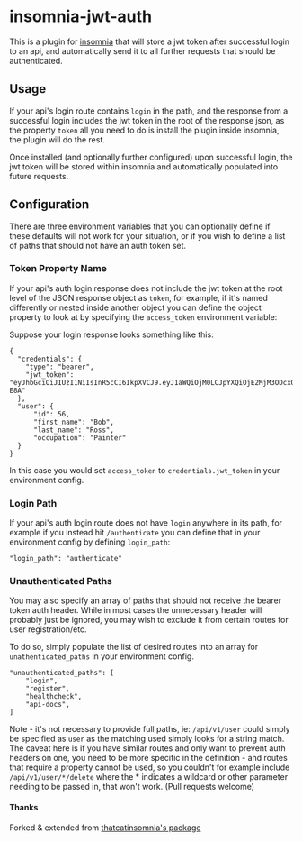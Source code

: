 # insomnia-jwt-auth
This is a plugin for [insomnia](https://insomnia.rest) that will store a jwt token after successful login to an api, and automatically send it to all further requests that should be authenticated.

## Usage
If your api's login route contains `login` in the path, and the response from a successful login includes the jwt token in the root of the response json, as the property `token` all you need to do is install the plugin inside insomnia, the plugin will do the rest.

Once installed (and optionally further configured) upon successful login, the jwt token will be stored within insomnia and automatically populated into future requests.

## Configuration

There are three environment variables that you can optionally define if these defaults will not work for your situation, or if you wish to define a list of paths that should not have an auth token set.

### Token Property Name
If your api's auth login response does not include the jwt token at the root level of the JSON response object as `token`, for example, if it's named differently or nested inside another object you can define the object property to look at by specifying the `access_token` environment variable:

Suppose your login response looks something like this:
```
{
  "credentials": {
    "type": "bearer",
    "jwt_token": "eyJhbGciOiJIUzI1NiIsInR5cCI6IkpXVCJ9.eyJ1aWQiOjM0LCJpYXQiOjE2MjM3ODcxODUsImV4cCI6MTYyMzc4ODA4NX0.mxEJW8R2NK8GiAGUfUxbFCWHq6qTxX4M2YGx6yo-E8A"
  },
  "user": {
      "id": 56,
      "first_name": "Bob",
      "last_name": "Ross",
      "occupation": "Painter"
  }
}
```

In this case you would set `access_token` to `credentials.jwt_token` in your environment config.

### Login Path
If your api's auth login route does not have `login` anywhere in its path, for example if you instead hit `/authenticate` you can define that in your environment config by defining `login_path`:

```
"login_path": "authenticate"
```

### Unauthenticated Paths
You may also specify an array of paths that should not receive the bearer token auth header. While in most cases the unnecessary header will probably just be ignored, you may wish to exclude it from certain routes for user registration/etc.

To do so, simply populate the list of desired routes into an array for `unathenticated_paths` in your environment config.

```
"unauthenticated_paths": [
    "login",
    "register",
    "healthcheck",
    "api-docs",
]
```

Note - it's not necessary to provide full paths, ie: `/api/v1/user` could simply be specified as `user` as the matching used simply looks for a string match.  The caveat here is if you have similar routes and only want to prevent auth headers on one, you need to be more specific in the definition - and routes that require a property cannot be used, so you couldn't for example include `/api/v1/user/*/delete` where the * indicates a wildcard or other parameter needing to be passed in, that won't work. (Pull requests welcome)


#### Thanks
Forked & extended from [thatcatinsomnia's package](https://github.com/thatcatinsomnia/insomnia-plugin-auto-set-bearer-token)
